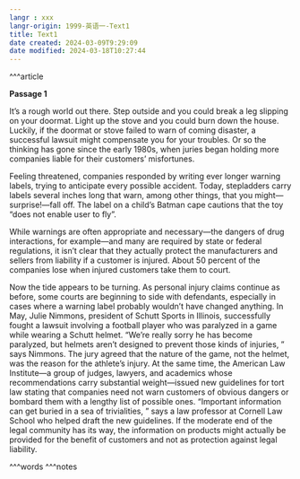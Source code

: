 ```yaml
---
langr : xxx
langr-origin: 1999-英语一-Text1
title: Text1
date created: 2024-03-09T9:29:09
date modified: 2024-03-18T10:27:44
---
```


^^^article

**Passage 1**

It’s a rough world out there. Step outside and you could break a leg slipping on your doormat. Light up the stove and you could burn down the house. Luckily, if the doormat or stove failed to warn of coming disaster, a successful lawsuit might compensate you for your troubles. Or so the thinking has gone since the early 1980s, when juries began holding more companies liable for their customers’ misfortunes.

Feeling threatened, companies responded by writing ever longer warning labels, trying to anticipate every possible accident. Today, stepladders carry labels several inches long that warn, among other things, that you might—surprise!—fall off. The label on a child’s Batman cape cautions that the toy “does not enable user to fly”.

While warnings are often appropriate and necessary—the dangers of drug interactions, for example—and many are required by state or federal regulations, it isn’t clear that they actually protect the manufacturers and sellers from liability if a customer is injured. About 50 percent of the companies lose when injured customers take them to court.

Now the tide appears to be turning. As personal injury claims continue as before, some courts are beginning to side with defendants, especially in cases where a warning label probably wouldn’t have changed anything. In May, Julie Nimmons, president of Schutt Sports in Illinois, successfully fought a lawsuit involving a football player who was paralyzed in a game while wearing a Schutt helmet. “We’re really sorry he has become paralyzed, but helmets aren’t designed to prevent those kinds of injuries, ” says Nimmons. The jury agreed that the nature of the game, not the helmet, was the reason for the athlete’s injury. At the same time, the American Law Institute—a group of judges, lawyers, and academics whose recommendations carry substantial weight—issued new guidelines for tort law stating that companies need not warn customers of obvious dangers or bombard them with a lengthy list of possible ones. “Important information can get buried in a sea of trivialities, ” says a law professor at Cornell Law School who helped draft the new guidelines. If the moderate end of the legal community has its way, the information on products might actually be provided for the benefit of customers and not as protection against legal liability.




^^^words
^^^notes
